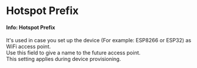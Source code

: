 # Hotspot Prefix

#### Info: Hotspot Prefix

It's used in case you set up the device \(For example: ESP8266 or ESP32\) as WiFi access point.  
Use this field to give a name to the future access point.  
This setting applies during device provisioning.

